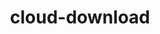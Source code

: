 ---
title: cloud-download
unicode_regular: \ead3
unicode_bold: \ead2
unicode_solid: \ead4
unicode_brand: 
---